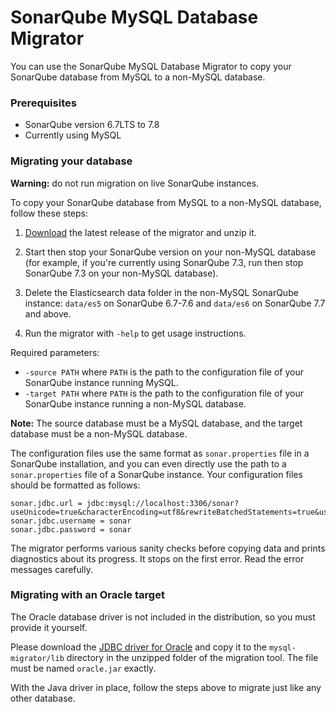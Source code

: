 SonarQube MySQL Database Migrator
=================================

You can use the SonarQube MySQL Database Migrator to copy your SonarQube database from MySQL to a non-MySQL database.

### Prerequisites

- SonarQube version 6.7LTS to 7.8
- Currently using MySQL

### Migrating your database

**Warning:** do not run migration on live SonarQube instances.

To copy your SonarQube database from MySQL to a non-MySQL database, follow these steps: 

1. [Download](https://binaries.sonarsource.com/Distribution/mysql-migrator/mysql-migrator-1.0.0.89.zip) the latest release of the migrator and unzip it. 

2. Start then stop your SonarQube version on your non-MySQL database (for example, if you're currently using SonarQube 7.3, run then stop SonarQube 7.3 on your non-MySQL database).

3. Delete the Elasticsearch data folder in the non-MySQL SonarQube instance: `data/es5` on SonarQube 6.7-7.6 and `data/es6` on SonarQube 7.7 and above.

4. Run the migrator with `-help` to get usage instructions.

Required parameters:

- `-source PATH` where `PATH` is the path to the configuration file of your SonarQube instance running MySQL.
- `-target PATH` where `PATH` is the path to the configuration file of your SonarQube instance running a non-MySQL database.

**Note:** The source database must be a MySQL database, and the target database must be a non-MySQL database.

The configuration files use the same format as `sonar.properties` file in a SonarQube installation, and you can even directly use the path to a `sonar.properties` file of a SonarQube instance. Your configuration files should be formatted as follows:

    sonar.jdbc.url = jdbc:mysql://localhost:3306/sonar? useUnicode=true&characterEncoding=utf8&rewriteBatchedStatements=true&useConfigs=maxPerformance&useSSL=false
    sonar.jdbc.username = sonar
    sonar.jdbc.password = sonar

The migrator performs various sanity checks before copying data and prints diagnostics about its progress. It stops on the first error. Read the error messages carefully.

### Migrating with an Oracle target

The Oracle database driver is not included in the distribution, so you must provide it yourself.

Please download the [JDBC driver for Oracle][oracle-driver] and copy it to the `mysql-migrator/lib`
directory in the unzipped folder of the migration tool. The file must be named `oracle.jar` exactly.

With the Java driver in place, follow the steps above to migrate just like any other database.

[oracle-driver]: https://www.oracle.com/technetwork/database/features/jdbc/jdbc-ucp-122-3110062.html
